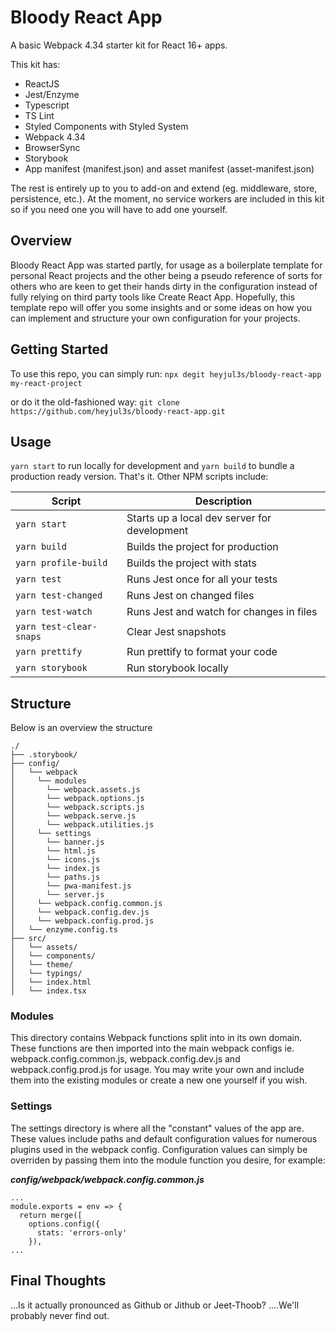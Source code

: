 # Bloody React App

A basic Webpack 4.34 starter kit for React 16+ apps.

This kit has:

- ReactJS
- Jest/Enzyme
- Typescript
- TS Lint
- Styled Components with Styled System
- Webpack 4.34
- BrowserSync
- Storybook
- App manifest (manifest.json) and asset manifest (asset-manifest.json)

The rest is entirely up to you to add-on and extend (eg. middleware, store, persistence, etc.). At the moment, no service workers are included in this kit so if you need one you will have to add one yourself.

## Overview

Bloody React App was started partly, for usage as a boilerplate template for personal React projects and the other being a pseudo reference of sorts for others who are keen to get their hands dirty in the configuration instead of fully relying on third party tools like Create React App. Hopefully, this template repo will offer you some insights and or some ideas on how you can implement and structure your own configuration for your projects.

## Getting Started

To use this repo, you can simply run:
`npx degit heyjul3s/bloody-react-app my-react-project`

or do it the old-fashioned way:
`git clone https://github.com/heyjul3s/bloody-react-app.git`

## Usage

`yarn start` to run locally for development and `yarn build` to bundle a production ready version. That's it. Other NPM scripts include:

| Script                  | Description                                  |
| ----------------------- | -------------------------------------------- |
| `yarn start`            | Starts up a local dev server for development |
| `yarn build`            | Builds the project for production            |
| `yarn profile-build`    | Builds the project with stats                |
| `yarn test`             | Runs Jest once for all your tests            |
| `yarn test-changed`     | Runs Jest on changed files                   |
| `yarn test-watch`       | Runs Jest and watch for changes in files     |
| `yarn test-clear-snaps` | Clear Jest snapshots                         |
| `yarn prettify`         | Run prettify to format your code             |
| `yarn storybook`        | Run storybook locally                        |

## Structure

Below is an overview the structure

```
./
├── .storybook/
├── config/
│   └── webpack
│     └── modules
│       └── webpack.assets.js
│       └── webpack.options.js
│       └── webpack.scripts.js
│       └── webpack.serve.js
│       └── webpack.utilities.js
│     └── settings
│       └── banner.js
│       └── html.js
│       └── icons.js
│       └── index.js
│       └── paths.js
│       └── pwa-manifest.js
│       └── server.js
│     └── webpack.config.common.js
│     └── webpack.config.dev.js
│     └── webpack.config.prod.js
│   └── enzyme.config.ts
├── src/
│   └── assets/
│   └── components/
│   └── theme/
│   └── typings/
│   └── index.html
│   └── index.tsx
```

### Modules

This directory contains Webpack functions split into in its own domain. These functions are then imported into the main webpack configs ie. webpack.config.common.js, webpack.config.dev.js and webpack.config.prod.js for usage. You may write your own and include them into the existing modules or create a new one yourself if you wish.

### Settings

The settings directory is where all the "constant" values of the app are. These values include paths and default configuration values for numerous plugins used in the webpack config. Configuration values can simply be overriden by passing them into the module function you desire, for example:

**_config/webpack/webpack.config.common.js_**

```
...
module.exports = env => {
  return merge([
    options.config({
      stats: 'errors-only'
    }),
...
```

## Final Thoughts

...Is it actually pronounced as Github or Jithub or Jeet-Thoob? ....We'll probably never find out.
